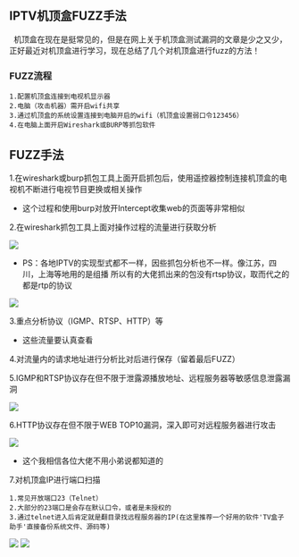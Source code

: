 ## IPTV机顶盒FUZZ手法

   机顶盒在现在是挺常见的，但是在网上关于机顶盒测试漏洞的文章是少之又少，正好最近对机顶盒进行学习，现在总结了几个对机顶盒进行fuzz的方法！
  


### FUZZ流程

```
1.配置机顶盒连接到电视机显示器
2.电脑（攻击机器）需开启wifi共享
3.通过机顶盒的系统设置连接到电脑开启的wifi（机顶盒设置弱口令123456）
4.在电脑上面开启Wireshark或BURP等抓包软件
```

## FUZZ手法
1.在wireshark或burp抓包工具上面开启抓包后，使用遥控器控制连接机顶盒的电视机不断进行电视节目更换或相关操作

* 这个过程和使用burp对放开Intercept收集web的页面等非常相似


2.在wireshark抓包工具上面对操作过程的流量进行获取分析

<img src="http://upload.ouliu.net/i/20171115171008lwigc.png"  />

* PS：各地IPTV的实现型式都不一样，因些抓包分析也不一样。像江苏，四川，上海等地用的是组播 所以有的大佬抓出来的包没有rtsp协议，取而代之的都是rtp的协议

<img src="http://upload.ouliu.net/i/20171115194947bwj6m.jpeg"  />



3.重点分析协议（IGMP、RTSP、HTTP）等

* 这些流量要认真查看




4.对流量内的请求地址进行分析比对后进行保存（留着最后FUZZ）


5.IGMP和RTSP协议存在但不限于泄露源播放地址、远程服务器等敏感信息泄露漏洞

<img src="http://upload.ouliu.net/i/2017111517085897w2o.jpeg"  />


6.HTTP协议存在但不限于WEB TOP10漏洞，深入即可对远程服务器进行攻击

<img src="http://upload.ouliu.net/i/20171115170656ryiki.png"  />

* 这个我相信各位大佬不用小弟说都知道的



7.对机顶盒IP进行端口扫描

```
1.常见开放端口23（Telnet）
2.大部分的23端口是会存在默认口令，或者是未授权的
3.通过telnet进入后肯定就是翻目录找远程服务器的IP(在这里推荐一个好用的软件'TV盒子助手'直接备份系统文件、源码等)
```
<img src="http://upload.ouliu.net/i/20171115203536tyobl.png"  />


<img src="http://upload.ouliu.net/i/20171115200822ueawm.png"  />
